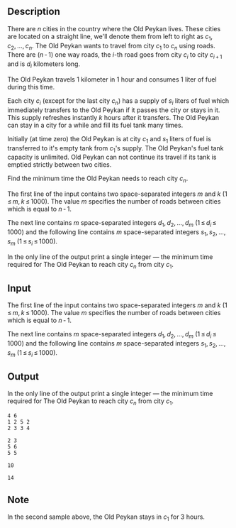 ## Description

<div><p>There are <span class="tex-span"><i>n</i></span> cities in the country where the Old Peykan lives. These cities are located on a straight line, we'll denote them from left to right as <span class="tex-span"><i>c</i><sub class="lower-index">1</sub>, <i>c</i><sub class="lower-index">2</sub>, ..., <i>c</i><sub class="lower-index"><i>n</i></sub></span>. The Old Peykan wants to travel from city <span class="tex-span"><i>c</i><sub class="lower-index">1</sub></span> to <span class="tex-span"><i>c</i><sub class="lower-index"><i>n</i></sub></span> using roads. There are <span class="tex-span">(<i>n</i> - 1)</span> <span class="tex-font-style-bf">one way</span> roads, the <span class="tex-span"><i>i</i></span>-th road goes from city <span class="tex-span"><i>c</i><sub class="lower-index"><i>i</i></sub></span> to city <span class="tex-span"><i>c</i><sub class="lower-index"><i>i</i> + 1</sub></span> and is <span class="tex-span"><i>d</i><sub class="lower-index"><i>i</i></sub></span> kilometers long.</p><p>The Old Peykan travels 1 kilometer in 1 hour and consumes 1 liter of fuel during this time.</p><p>Each city <span class="tex-span"><i>c</i><sub class="lower-index"><i>i</i></sub></span> (except for the last city <span class="tex-span"><i>c</i><sub class="lower-index"><i>n</i></sub></span>) has a supply of <span class="tex-span"><i>s</i><sub class="lower-index"><i>i</i></sub></span> liters of fuel which immediately transfers to the Old Peykan if it passes the city or stays in it. This supply refreshes instantly <span class="tex-span"><i>k</i></span> hours after it transfers. The Old Peykan can stay in a city for a while and fill its fuel tank many times. </p><p>Initially (at time zero) the Old Peykan is at city <span class="tex-span"><i>c</i><sub class="lower-index">1</sub></span> and <span class="tex-span"><i>s</i><sub class="lower-index">1</sub></span> liters of fuel is transferred to it's empty tank from <span class="tex-span"><i>c</i><sub class="lower-index">1</sub></span>'s supply. The Old Peykan's fuel tank capacity is unlimited. Old Peykan can not continue its travel if its tank is emptied strictly between two cities.</p><p>Find the minimum time the Old Peykan needs to reach city <span class="tex-span"><i>c</i><sub class="lower-index"><i>n</i></sub></span>.</p></div><div class="input-specification"><p>The first line of the input contains two space-separated integers <span class="tex-span"><i>m</i></span> and <span class="tex-span"><i>k</i></span> <span class="tex-span">(1 ≤ <i>m</i>, <i>k</i> ≤ 1000)</span>. The value <span class="tex-span"><i>m</i></span> specifies the number of roads between cities which is equal to <span class="tex-span"><i>n</i> - 1</span>.</p><p>The next line contains <span class="tex-span"><i>m</i></span> space-separated integers <span class="tex-span"><i>d</i><sub class="lower-index">1</sub>, <i>d</i><sub class="lower-index">2</sub>, ..., <i>d</i><sub class="lower-index"><i>m</i></sub></span> <span class="tex-span">(1 ≤ <i>d</i><sub class="lower-index"><i>i</i></sub> ≤ 1000)</span> and the following line contains <span class="tex-span"><i>m</i></span> space-separated integers <span class="tex-span"><i>s</i><sub class="lower-index">1</sub>, <i>s</i><sub class="lower-index">2</sub>, ..., <i>s</i><sub class="lower-index"><i>m</i></sub></span> <span class="tex-span">(1 ≤ <i>s</i><sub class="lower-index"><i>i</i></sub> ≤ 1000)</span>.</p></div><div class="output-specification"><p>In the only line of the output print a single integer — the minimum time required for The Old Peykan to reach city <span class="tex-span"><i>c</i><sub class="lower-index"><i>n</i></sub></span> from city <span class="tex-span"><i>c</i><sub class="lower-index">1</sub></span>.</p></div>

## Input

<p>The first line of the input contains two space-separated integers <span class="tex-span"><i>m</i></span> and <span class="tex-span"><i>k</i></span> <span class="tex-span">(1 ≤ <i>m</i>, <i>k</i> ≤ 1000)</span>. The value <span class="tex-span"><i>m</i></span> specifies the number of roads between cities which is equal to <span class="tex-span"><i>n</i> - 1</span>.</p><p>The next line contains <span class="tex-span"><i>m</i></span> space-separated integers <span class="tex-span"><i>d</i><sub class="lower-index">1</sub>, <i>d</i><sub class="lower-index">2</sub>, ..., <i>d</i><sub class="lower-index"><i>m</i></sub></span> <span class="tex-span">(1 ≤ <i>d</i><sub class="lower-index"><i>i</i></sub> ≤ 1000)</span> and the following line contains <span class="tex-span"><i>m</i></span> space-separated integers <span class="tex-span"><i>s</i><sub class="lower-index">1</sub>, <i>s</i><sub class="lower-index">2</sub>, ..., <i>s</i><sub class="lower-index"><i>m</i></sub></span> <span class="tex-span">(1 ≤ <i>s</i><sub class="lower-index"><i>i</i></sub> ≤ 1000)</span>.</p>

## Output

<p>In the only line of the output print a single integer — the minimum time required for The Old Peykan to reach city <span class="tex-span"><i>c</i><sub class="lower-index"><i>n</i></sub></span> from city <span class="tex-span"><i>c</i><sub class="lower-index">1</sub></span>.</p>





```input1
4 6
1 2 5 2
2 3 3 4

```




```input2
2 3
5 6
5 5

```




```output1
10

```




```output2
14

```



## Note

<p>In the second sample above, the Old Peykan stays in <span class="tex-span"><i>c</i><sub class="lower-index">1</sub></span> for 3 hours.</p>
